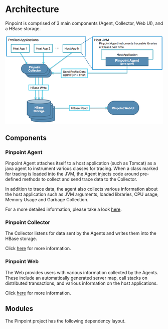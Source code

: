 # Architecture

Pinpoint is comprised of 3 main components (Agent, Collector, Web UI), and a HBase storage.

![Pinpoint Architecture](img/pinpoint-architecture.png)

## Components

### Pinpoint Agent
Pinpoint Agent attaches itself to a host application (such as Tomcat) as a java agent to instrument various classes for tracing. When a class marked for tracing is loaded into the JVM, the Agent injects code around pre-defined methods to collect and send trace data to the Collector.

In addition to trace data, the agent also collects various information about the host application such as JVM arguments, loaded libraries, CPU usage, Memory Usage and Garbage Collection.

For a more detailed information, please take a look [here](dev-profiler.md).

### Pinpoint Collector
The Collector listens for data sent by the Agents and writes them into the HBase storage.

Click [here](dev-collector.md) for more information.

### Pinpoint Web
The Web provides users with various information collected by the Agents. These include an automatically generated server map, call stacks on distributed transactions, and various information on the host applications.

Click [here](dev-web.md) for more information.

## Modules
The Pinpoint project has the following dependency layout.
